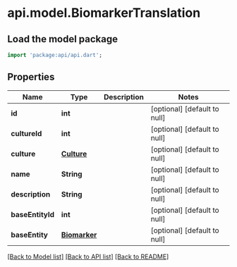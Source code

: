 # api.model.BiomarkerTranslation

## Load the model package
```dart
import 'package:api/api.dart';
```

## Properties
Name | Type | Description | Notes
------------ | ------------- | ------------- | -------------
**id** | **int** |  | [optional] [default to null]
**cultureId** | **int** |  | [optional] [default to null]
**culture** | [**Culture**](Culture.md) |  | [optional] [default to null]
**name** | **String** |  | [optional] [default to null]
**description** | **String** |  | [optional] [default to null]
**baseEntityId** | **int** |  | [optional] [default to null]
**baseEntity** | [**Biomarker**](Biomarker.md) |  | [optional] [default to null]

[[Back to Model list]](../README.md#documentation-for-models) [[Back to API list]](../README.md#documentation-for-api-endpoints) [[Back to README]](../README.md)


